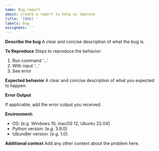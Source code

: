 ```yaml
---
name: Bug report
about: Create a report to help us improve
title: '[BUG] '
labels: bug
assignees: ''
---
```


**Describe the bug**
A clear and concise description of what the bug is.

**To Reproduce**
Steps to reproduce the behavior:
1. Run command '...'
2. With input '...'
3. See error

**Expected behavior**
A clear and concise description of what you expected to happen.

**Error Output**

If applicable, add the error output you received.

**Environment:**
- OS: [e.g. Windows 10, macOS 12, Ubuntu 22.04]
- Python version: [e.g. 3.9.0]
- tzbundler version: [e.g. 1.0]

**Additional context**
Add any other context about the problem here.